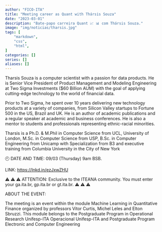 ```yaml
---
author: "FICO-ITA"
title: "Meeting career as Quant with Thársis Souza"
date: "2023-03-01"
description: "Bate-papo carreira Quant 📈 📊 com Thársis Souza."
image: "img/noticias/tharsis.jpg"
tags: [
    "markdown",
    "css",
    "html",
]
categories: []
series: []
aliases: []
---
```


Tharsis Souza is a computer scientist with a passion for data products. He is Senior Vice President of Product Management and Modeling Engineering at Two Sigma Investments ($60 Billion AUM) with the goal of applying cutting-edge technology to the world of financial data.

Prior to Two Sigma, he spent over 10 years delivering new technology products at a variety of companies, from Silicon Valley startups to Fortune 500 in the US, Brazil and UK. He is an author of academic publications and a regular speaker at academic and business conferences. He is also a mentor to students and professionals representing ethnic-racial minorities.

Tharsis is a Ph.D. & M.Phil in Computer Science from UCL, University of London, M.Sc. in Computer Science from USP, B.Sc. in Computer Engineering from Unicamp with Specialization from B3 and executive training from Columbia University in the City of New York

🕘 DATE AND TIME: 09/03 (Thursday) 9am BSB.

LINK: https://lnkd.in/ezJxwZHU

⚠ ⚠ ⚠ ATTENTION: Exclusive to the ITEANA community. You must enter your ga.ita.br, gp.ita.br or gt.ita.br. ⚠ ⚠ ⚠

ABOUT THE EVENT:

The meeting is an event within the module Machine Learning in Quantitative Finance organized by professors Vitor Curtis, Michel Leles and Elton Sbruzzi. This module belongs to the  Postgraduate Program in Operational Research Unifesp-ITA Operacional Unifesp-ITA and Postgraduate Program Electronic and Computer Engineering

<!-- Para o programa da disciplina, visite https://lnkd.in/ebj3biXi -->